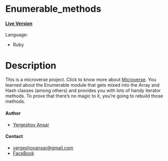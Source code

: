 # Enumerable_methods

#### [Live Version]()

Language: 
* Ruby

# Description
This is a microverse project. Click to know more about [Microverse](https://www.microverse.org/).
You learned about the Enumerable module that gets mixed into the Array and Hash classes (among others) and provides you with lots of handy iterator methods. To prove that there’s no magic to it, you’re going to rebuild those methods.

#### Author
* [Yergeshov Ansar](https://github.com/ansaryergesh)

#### Contact
* yergeshovansar@gmail.com
* [FaceBook](facebook.com/ansar.yergeshov)
